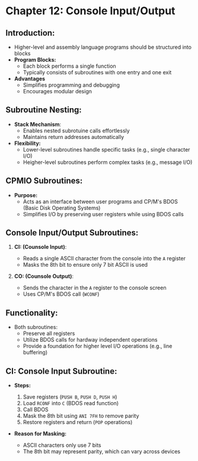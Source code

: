 # Chapter 12: Console Input/Output

## Introduction:
- Higher-level and assembly language programs should be structured into blocks
- **Program Blocks:**
    - Each block performs a single function
    - Typically consists of subroutines with one entry and one exit
- **Advantages**
    - Simplifies programming and debugging
    - Encourages modular design

## Subroutine Nesting:
- **Stack Mechanism**:
    - Enables nested subrotuine calls effortlessly
    - Maintains return addresses automatically
- **Flexibility:**
    - Lower-level subroutines handle specific tasks (e.g., single character I/O)
    - Heigher-level subroutines perform complex tasks (e.g., message I/O)

## CPMIO Subroutines:
- **Purpose:**
    - Acts as an interface between user programs and CP/M's BDOS (Basic Disk Operating Systems)
    - Simplifies I/O by preserving user registers while using BDOS calls

## Console Input/Output Subroutines:
1. **CI: (Counsole Input)**:
    - Reads a single ASCII character from the console into the `A` register
    - Masks the 8th bit to ensure only 7 bit ASCII is used

2. **CO: (Counsole Output)**:
    - Sends the character in the `A` register to the console screen
    - Uses CP/M's BDOS call (`WCONF`)

## Functionality:
- Both subroutines:
    - Preserve all registers
    - Utilize BDOS calls for hardway independent operations
    - Provide a foundation for higher level I/O operations (e.g., line buffering)

## CI: Console Input Subroutine:
- **Steps:**
    1. Save registers (`PUSH B`, `PUSH D`, `PUSH H`)
    2. Load `RCONF` into `C` (BDOS read function)
    3. Call BDOS
    4. Mask the 8th bit using `ANI 7FH` to remove parity
    5. Restore registers and return (`POP` operations)

- **Reason for Masking:**
    - ASCII characters only use 7 bits
    - The 8th bit may represent parity, which can vary across devices
